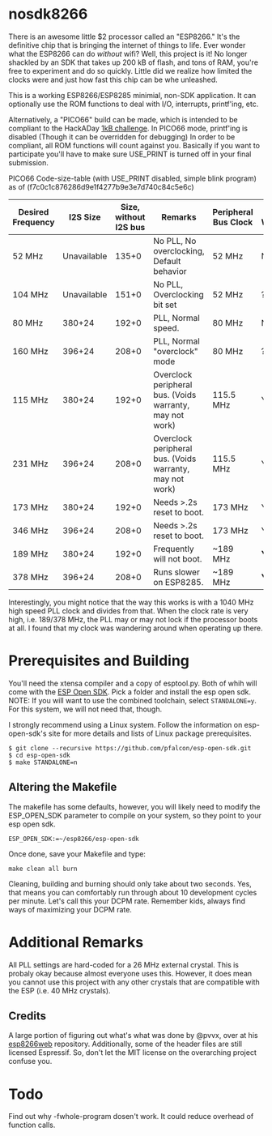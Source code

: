 # nosdk8266

There is an awesome little $2 processor called an "ESP8266."  It's the definitive chip that is bringing the internet of things to life. Ever wonder what the ESP8266 can do *without* wifi?  Well, this project is it!  No longer shackled by an SDK that takes up 200 kB of flash, and tons of RAM, you're free to experiment and do so quickly.  Little did we realize how limited the clocks were and just how fast this chip can be whe unleashed.

This is a working ESP8266/ESP8285 minimial, non-SDK application.  It can optionally use the ROM functions to deal with I/O, interrupts, printf'ing, etc.

Alternatively, a "PICO66" build can be made, which is intended to be compliant to the HackADay [1kB challenge](https://hackaday.io/contest/18215-the-1kb-challenge). In PICO66 mode, printf'ing is disabled (Though it can be overridden for debugging)  In order to be compliant, all ROM functions will count against you.  Basically if you want to participate you'll have to make sure USE_PRINT is turned off in your final submission.

PICO66 Code-size-table (with USE_PRINT disabled, simple blink program) as of (f7c0c1c876286d9e1f4277b9e3e7d740c84c5e6c)

| Desired Frequency | I2S Size | Size, without I2S bus | Remarks | Peripheral Bus Clock | Voids Warranty |
| ----------------- | ----------------------- | --------------------- | ------- | ----- | -------------- |
| 52 MHz | Unavailable | 135+0 | No PLL, No overclocking, Default behavior | 52 MHz | N |
| 104 MHz | Unavailable | 151+0 | No PLL, Overclocking bit set | 52 MHz | ? |
| 80 MHz | 380+24 | 192+0 | PLL, Normal speed. | 80 MHz | N |
| 160 MHz | 396+24 | 208+0 | PLL, Normal "overclock" mode | 80 MHz | ? |
| 115 MHz | 380+24 | 192+0 | Overclock peripheral bus. (Voids warranty, may not work) | 115.5 MHz | Y |
| 231 MHz | 396+24 | 208+0 | Overclock peripheral bus. (Voids warranty, may not work) | 115.5 MHz | Y |
| 173 MHz | 380+24 | 192+0 | Needs >.2s reset to boot. | 173 MHz | Y |
| 346 MHz | 396+24 | 208+0 | Needs >.2s reset to boot. | 173 MHz | Y |
| 189 MHz | 380+24 | 192+0 | Frequently will not boot. | ~189 MHz | **YES** |
| 378 MHz | 396+24 | 208+0 | Runs slower on ESP8285. | ~189 MHz | **YES** |

Interestingly, you might notice that the way this works is with a 1040 MHz high speed PLL clock and divides from that.  When the clock rate is very high, i.e. 189/378 MHz, the PLL may or may not lock if the processor boots at all.  I found that my clock was wandering around when operating up there.

# Prerequisites and Building

You'll need the xtensa compiler and a copy of esptool.py.  Both of whih will come with the [ESP Open SDK](https://github.com/pfalcon/esp-open-sdk).  Pick a folder and install the esp open sdk.  NOTE: If you will want to use the combined toolchain, select ```STANDALONE=y```.  For this system, we will not need that, though.

I strongly recommend using a Linux system.  Follow the information on esp-open-sdk's site for more details and lists of Linux package prerequisites.

```
$ git clone --recursive https://github.com/pfalcon/esp-open-sdk.git
$ cd esp-open-sdk
$ make STANDALONE=n
```

## Altering the Makefile

The makefile has some defaults, however, you will likely need to modify the ESP_OPEN_SDK parameter to compile on your system, so they point to your esp open sdk.

```
ESP_OPEN_SDK:=~/esp8266/esp-open-sdk
```

Once done, save your Makefile and type:

```
make clean all burn
```

Cleaning, building and burning should only take about two seconds.  Yes, that means you can comfortably run through about 10 development cycles per minute.  Let's call this your DCPM rate. Remember kids, always find ways of maximizing your DCPM rate.


# Additional Remarks

All PLL settings are hard-coded for a 26 MHz external crystal.  This is probaly okay because almost everyone uses this.  However, it does mean you cannot use this project with any other crystals that are compatible with the ESP (i.e. 40 MHz crystals).

## Credits

A large portion of figuring out what's what was done by @pvvx, over at  his [esp8266web](https://github.com/pvvx/esp8266web/) repository.  Additionally, some of the header files are still licensed Espressif.  So, don't let the MIT license on the overarching project confuse you.

# Todo

Find out why -fwhole-program dosen't work.  It could reduce overhead of function calls.



